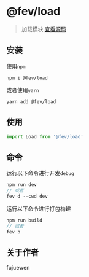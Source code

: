 # @fev/load

> 加载模块 [查看源码]()

## 安装
使用`npm`
```
npm i @fev/load
```
或者使用`yarn`
```
yarn add @fev/load
```

## 使用
``` js
import Load from '@fev/load'
```

## 命令
运行以下命令进行开发`debug`
``` js
npm run dev
// 或者
fev d --cwd dev
```
运行以下命令进行打包构建
``` js
npm run build
// 或者
fev b
```

## 关于作者

fujuewen
